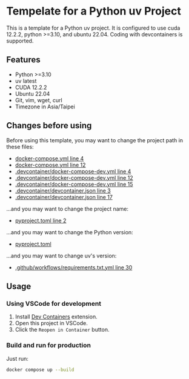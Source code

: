 # Tempelate for a Python uv Project

This is a template for a Python uv project. It is configured to use cuda 12.2.2, python >=3.10, and ubuntu 22.04. Coding with devcontainers is supported.

## Features

- Python >=3.10
- uv latest
- CUDA 12.2.2
- Ubuntu 22.04
- Git, vim, wget, curl
- Timezone in Asia/Taipei

## Changes before using

Before using this template, you may want to change the project path in these files:
- [docker-compose.yml line 4](./docker-compose.yml#L4)
- [docker-compose.yml line 12](./docker-compose.yml#L12)
- [.devcontainer/docker-compose-dev.yml line 4](./.devcontainer/docker-compose-dev.yml#L4)
- [.devcontainer/docker-compose-dev.yml line 12](./.devcontainer/docker-compose-dev.yml#L12)
- [.devcontainer/docker-compose-dev.yml line 15](./.devcontainer/docker-compose-dev.yml#L15)
- [.devcontainer/devcontainer.json line 3](./.devcontainer/devcontainer.json#L3)
- [.devcontainer/devcontainer.json line 17](./.devcontainer/devcontainer.json#L17)

...and you may want to change the project name:
- [pyproject.toml line 2](./pyproject.toml#L2)

...and you may want to change the Python version:
- [pyproject.toml](./pyproject.toml#L9)

...and you may want to change uv's version:
- [.github/workflows/requirements.txt.yml line 30](./.github/workflows/requirements.txt.yml#L30)

## Usage

### Using VSCode for development

1. Install [Dev Containers](https://marketplace.visualstudio.com/items?itemName=ms-vscode-remote.remote-containers) extension.
2. Open this project in VSCode.
3. Click the `Reopen in Container` button.

### Build and run for production

Just run:

```sh
docker compose up --build
```
